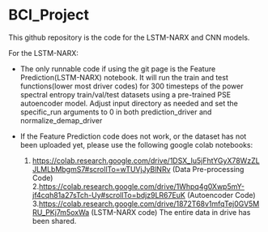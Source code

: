 # BCI_Project
This github repository is the code for the LSTM-NARX and CNN models.

For the LSTM-NARX:
- The only runnable code if using the git page is the Feature Prediction(LSTM-NARX) notebook.
  It will run the train and test functions(lower most driver codes) for 300 timesteps of the power spectral entropy train/val/test datasets using a pre-trained PSE autoencoder model. Adjust input directory as needed and set the specific_run arguments to 0 in both prediction_driver and normalize_demap_driver

- If the Feature Prediction code does not work, or the dataset has not been uploaded yet, please use the following google colab notebooks:
  1. https://colab.research.google.com/drive/1DSX_Iu5jFhtYGyX78WzZLJLMLbMbgmS7#scrollTo=wTUVjJyBlNRv (Data Pre-processing Code)
  2.https://colab.research.google.com/drive/1Whpq4g0Xwp5mY-jf4cqh81a27sTch-Uy#scrollTo=bdjz9LR67EuK (Autoencoder Code)
  3.https://colab.research.google.com/drive/1872T68v1mfqTej0GV5MRU_PKj7m5oxWa (LSTM-NARX code)
  The entire data in drive has been shared. 
  
  
